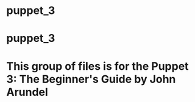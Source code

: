 # puppet_3


# puppet_3

# This group of files is for the Puppet 3: The Beginner's Guide by John Arundel

